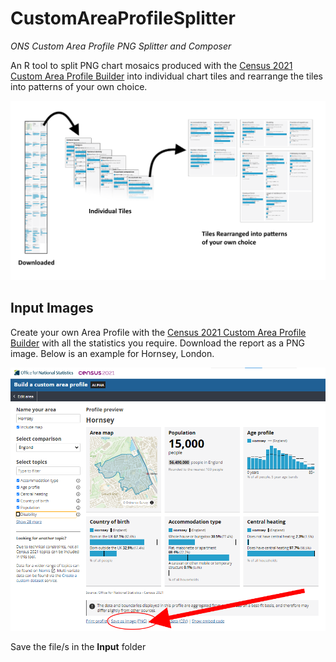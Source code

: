 # CustomAreaProfileSplitter
 _ONS Custom Area Profile PNG Splitter and Composer_

An R tool to split PNG chart mosaics produced with the [Census 2021 Custom Area Profile Builder](https://www.ons.gov.uk/visualisations/customprofiles/draw/) into individual chart tiles and rearrange the tiles into patterns of your own choice.

![Custom Area Profile Splitter](Images/example.png)

## Input Images

Create your own Area Profile with the [Census 2021 Custom Area Profile Builder](https://www.ons.gov.uk/visualisations/customprofiles/draw/) with all the statistics you require. Download the report as a PNG image. Below is an example for Hornsey, London.

![](Images/hornsey.png)

Save the file/s in the **Input** folder



